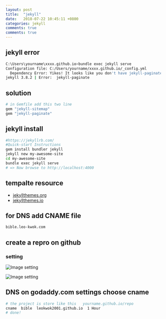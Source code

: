 ```yaml
---
layout: post
title:  "jekyll"
date:   2018-07-22 10:45:11 +0800
categories: jekyll
comments: true
comments: true
---
```



## jekyll error 
```bash
C:\Users\yourname\xxxx.github.io>bundle exec jekyll serve
Configuration file: C:/Users/yourname/xxxx.github.io/_config.yml
  Dependency Error: Yikes! It looks like you don't have jekyll-paginate or one of its dependencies installed. In order to use Jekyll as currently configured, you'll need to install this gem. The full error message from Ruby is: 'cannot load such file -- jekyll-paginate' If you run into trouble, you can find helpful resources at https://jekyllrb.com/help/!
jekyll 3.8.2 | Error:  jekyll-paginate
```

## solution 
```bash
# in Gemfile add this two line 
gem "jekyll-sitemap"
gem "jekyll-paginate"
```

## jekyll install 
```bash
#https://jekyllrb.com/
#Quick-start Instructions
gem install bundler jekyll
jekyll new my-awesome-site
cd my-awesome-site
bundle exec jekyll serve
# => Now browse to http://localhost:4000
```

##  tempalte resource
- [jekyllthemes.org](http://jekyllthemes.org)
- [jekyllthemes.io](http://jekyllthemes.io)

## for DNS add CNAME file
```bash
bible.leo-kwok.com
```


## create a repro on github
### setting

![Image setting](https://blog.leo-kwok.com/assets/images/github01.png)

![Image setting](https://blog.leo-kwok.com/assets/images/github02.png)

## DNS on godaddy.com settings choose cname
```bash
# the project is store like this   yourname.github.io/repo
cname  bible  leokwok2001.github.io  1 Hour 
# done!
```
